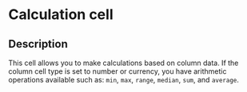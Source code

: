 # Calculation cell

## Description

This cell allows you to make calculations based on column data. If the column cell type is set to number or currency, you have arithmetic operations available such as: `min`, `max`, `range`, `median`, `sum`, and `average`.
